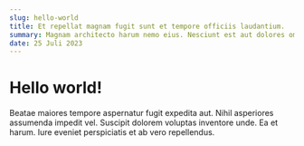 ```yaml
---
slug: hello-world
title: Et repellat magnam fugit sunt et tempore officiis laudantium.
summary: Magnam architecto harum nemo eius. Nesciunt est aut dolores omnis similique nostrum. Ea earum similique iusto quas. Ut ut dicta omnis est qui dicta modi eos totam. Quos ipsa eos vitae perferendis ratione incidunt est.
date: 25 Juli 2023
---
```


# Hello world!

Beatae maiores tempore aspernatur fugit expedita aut. Nihil asperiores assumenda impedit vel. Suscipit dolorem voluptas inventore unde. Ea et harum. Iure eveniet perspiciatis et ab vero repellendus.
